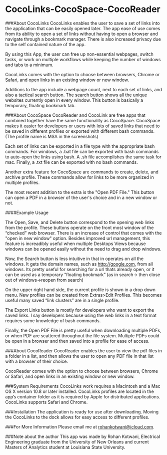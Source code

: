 # CocoLinks-CocoSpace-CocoReader

###About CocoLinks
CocoLinks enables the user to save a set of links into the application that can be easily opened later. The app ease of use comes from its ability to open a set of links without having to open a browser and navigate through a bookmark manager. There is also increased privacy due to the self contained nature of the app.

By using this App, the user can free up non-essential webpages, switch tasks, or work on multiple workflows while keeping the number of windows and tabs to a minimum.

CocoLinks comes with the option to choose between browsers, Chrome or Safari, and open links in an existing window or new window.

Additions to the app include a webpage count, next to each set of links, and also a tactical search button. The search button shows all the unique websites currently open in every window. This button is basically a temporary, floating bookmark tab.

###About CocoSpace
CocoReader and CocoLink are free apps that combined together have the same functionality as CocoSpace. CocoSpace makes it easier for developers or users with lots of saved links that need to be saved in different profiles or exported with different bash commands. (The profile name is MSA in the screenshots)

Each set of links can be exported in a file type with the appropriate bash commands. For windows, a .bat file can be exported with bash commands to auto-open the links using bash. A .sh file accomplishes the same task for mac. Finally, a .txt file can be exported with no bash commands.

Another extra feature for CocoSpace are commands to create, delete, and archive profile. These commands allow for links to be more organized in multiple profiles.

The most recent addition to the extra is the "Open PDF File." This button can open a PDF in a browser of the user's choice and in a new window or not.

####Example Usage

The Open, Save, and Delete button correspond to the opening web links from the profile. These buttons operate on the front most window of the “checked” web browser. There is an increase of control that comes with the "open in new window" option. Besides improved url management, this feature is increadibly useful when multiple Desktops Views because windows can be opened easily without the need to drag and drop windows.

Now, the Search button is less intuitive in that in operates on all the windows. It gets the domain names, such as http://google.com, from all windows. Its pretty useful for searching for a url thats already open, or it can be used as a temporary “floating bookmark” (as in search-> then close out of windows->reopen from search)

On the upper right hand side, the current profile is shown in a drop down menu. New profiles can be created from Extras>Edit Profiles. This becomes useful many saved “link clusters” are in a single profile. 

The Export Links button is mostly for developers who want to export the saved links. I say developers because using the web links in a text format requires some knowledge of bash commands.

Finally, the Open PDF File is pretty useful when downloading multiple PDFs, or when PDF are scattered throughout the file system. Multiple PDFs could be open in a browser and then saved into a profile for ease of access.

###About CocoReader
CocoReader enables the user to view the pdf files in a folder in a list, and then allows the user to open any PDF file in that list with a browser of their choice. 

CocoReader comes with the option to choose between browsers, Chrome or Safari, and open links in an existing window or new window.

###System Requirements
CocoLinks work requires a Macintosh and a Mac OS X version 10.8 or later installed. CocoLinks profiles are located in the app’s container folder as it is required by Apple for distributed applications. CocoLinks supports Safari and Chrome.

###Installation
The application is ready for use after downloading. Moving the CocoLinks to the dock allows for easy access to different profiles.

###For More Information
Please email me at rohankotwani@icloud.com.

###Note about the author
This app was made by Rohan Kotwani, Electrical Engineering graduate from the University of New Orleans and current Masters of Analytics student at Louisiana State University.
